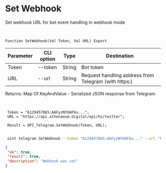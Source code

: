 ﻿---
sidebar_position: 3
---

# Set Webhook
 Set webhook URL for bot event handling in webhook mode


<br/>


`Function SetWebhook(Val Token, Val URL) Export`

 | Parameter | CLI option | Type | Destination |
 |-|-|-|-|
 | Token | --token | String | Bot token |
 | URL | --url | String | Request handling address from Telegram (with https:) |

 
 Returns: Map Of KeyAndValue - Serialized JSON response from Telegram

<br/>




```bsl title="Code example"
 Token = "6129457865:AAFyzNYOAFbu...";
 URL = "https://api.athenaeum.digital/opi/hs/twitter";
 
 Result = OPI_Telegram.SetWebhook(Token, URL);
```
	


```sh title="CLI command example"
 
 oint telegram SetWebhook --token "6129457865:AAFyzNYOAFbu..." --url "https://api.athenaeum.digital/opi/hs/twitter"

```

```json title="Result"
{
 "ok": true,
 "result": true,
 "description": "Webhook was set"
}
```

